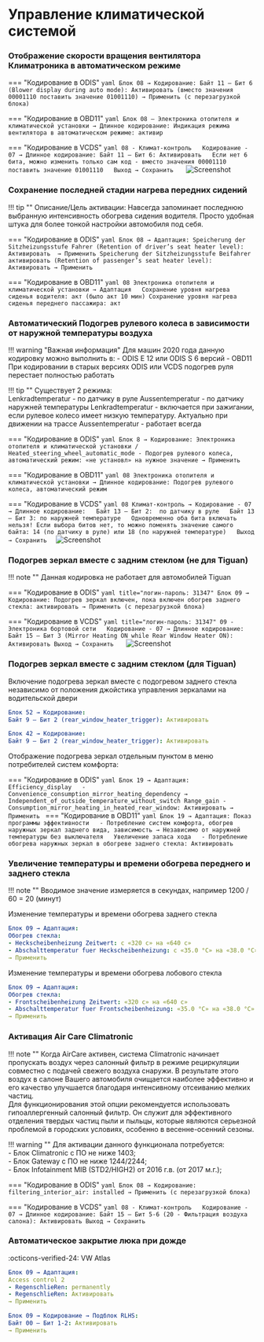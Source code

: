 
# Управление климатической системой

### Отображение скорости вращения вентилятора Климатроника в автоматическом режиме

=== "Кодирование в ODIS"
    ``` yaml
    Блок 08 → Кодирование:
    Байт 11 – Бит 6 (Blower display during auto mode): Активировать (вместо значения 00001110 поставить значение 01001110)
    → Применить (с перезагрузкой блока)
    ```
    
=== "Кодирование в OBD11"
    ```yaml
    Блок 08 – Электроника отопителя и климатической установки → Длинное кодирование:
    Индикация режима вентилятора в автоматическом режиме: активир
    ```
    
=== "Кодирование в VCDS"
    ```yaml
    08 - Климат-контроль  
    Кодирование - 07 → Длинное кодирование:
    Байт 11 – Бит 6: Активировать  
    Если нет 6 бита, можно изменить только сам код - вместо значения 00001110 поставить значение 01001110  
    Выход → Сохранить  
    ```
    ![Screenshot](../images/MQB/climate.jpg)      

### Сохранение последней стадии нагрева передних сидений

!!! tip ""
    Описание/Цель активации: Навсегда запоминает последнюю выбранную интенсивность обогрева сидения водителя. Просто удобная штука для более тонкой настройки автомобиля под себя.

=== "Кодирование в ODIS"
    ``` yaml
    Блок 08 → Адаптация:
    Speicherung der Sitzheizungsstufe Fahrer (Retention of driver’s seat heater level): Активировать 
    → Применить
    Speicherung der Sitzheizungsstufe Beifahrer активировать (Retention of passenger’s seat heater level): Активировать
    → Применить
    ```
    
=== "Кодирование в OBD11"
    ```yaml
    08 Электроника отопителя и климатической установки → Адаптация  
    Сохранение уровня нагрева сиденья водителя: акт (было акт 10 мин)
    Сохранение уровня нагрева сиденья переднего пассажира: акт
    ```
    
### Автоматический Подогрев рулевого колеса в зависимости от наружной температуры воздуха

!!! warning "Важная информация"
    Для машин 2020 года данную кодировку можно выполнить в:
      - ODIS E 12 или ODIS S 6 версий
      - OBD11
    При кодировании в старых версиях ODIS или VCDS подогрев руля перестает полностью работать  

!!! tip ""
     Существует 2 режима:  
     Lenkradtemperatur - по датчику в руле
     Aussentemperatur - по датчику наружней температуры
     Lenkradtemperatur - включается при зажигании, если рулевое колесо имеет низкую температуру. Актуально при движении на трассе
     Aussentemperatur - работает всегда

=== "Кодирование в ODIS"
    ``` yaml
    Блок 8 → Кодирование:
    Электроника отопителя и климатической установки / Heated_steering_wheel_automatic_mode
    - Подогрев рулевого колеса, автоматический режим: «не установл» на нужное значение
    → Применить
    ```
    
=== "Кодирование в OBD11"
    ```yaml
    08 Электроника отопителя и климатической установки → Длинное кодирование:
    Подогрев рулевого колеса, автоматический режим
    ```
    
=== "Кодирование в VCDS"
    ```yaml
    08 Климат-контроль → Кодирование - 07 → Длинное кодирование:  
    Байт 13 – Бит 2:  по датчику в руле  
    Байт 13 – Бит 3: по наружней температуре  
    Одновременно оба бита включать нельзя!
    Если выбора битов нет, то можно поменять значение самого байта: 14 (по датчику в руле) или 18 (по наружней температуре)  
    Выход → Сохранить 
    ``` 
    ![Screenshot](../images/MQB/wheel.png)    

### Подогрев зеркал вместе с задним стеклом (не для Tiguan)

!!! note ""
     Данная кодировка не работает для автомобилей Tiguan

=== "Кодирование в ODIS"
    ``` yaml title="логин-пароль: 31347"
    Блок 09 → Кодирование:
    Подогрев зеркал включен, пока включен обогрев заднего стекла: активировать
    → Применить (с перезагрузкой блока)
    ```
    
=== "Кодирование в VCDS" 
    ```yaml title="логин-пароль: 31347"
    09 - Электроника бортовой сети  
    Кодирование - 07 → Длинное кодирование:
    Байт 15 – Бит 3 (Mirror Heating ON while Rear Window Heater ON): Активировать
    Выход → Сохранить  
    ```
    ![Screenshot](../images/MQB/rear.jpg)  

### Подогрев зеркал вместе с задним стеклом (для Tiguan)

Включение подогрева зеркал вместе с подогревом заднего стекла независимо от положения джойстика управления зеркалами на водительской двери

``` yaml
Блок 52 → Кодирование:
Байт 9 – Бит 2 (rear_window_heater_trigger): Активировать
```

``` yaml
Блок 42 → Кодирование:
Байт 9 – Бит 2 (rear_window_heater_trigger): Активировать
```

Отображение подогрева зеркал отдельным пунктом в меню потребителей систем комфорта:

=== "Кодирование в ODIS"
    ``` yaml
    Блок 19 → Адаптация:
    Efficiency_display  
    - Convenience_consumption_mirror_heating_dependency → Independent_of_outside_temperature_without_switch
    Range_gain
    - Consumption_mirror_heating_in_heated_rear_window: Активировать
    → Применить 
    ```
=== "Кодирование в OBD11"
    ``` yaml
    Блок 19 → Адаптация:
    Показ программы эффективности  
    - Потребление систем комфорта, обогрев наружных зеркал заднего вида, зависимость → Независимо от наружней температуры без выключателя  
    Увеличение запаса хода  
    - Потребление обогрева наружных зеркал в обогреве заднего стекла: Активировать
    ```

### Увеличение температуры и времени обогрева переднего и заднего стекла

!!! note ""
	Вводимое значение измеряется в секундах, например 1200 / 60 = 20 (минут)

Изменение температуры и времени обогрева заднего стекла
``` yaml title="логин-пароль: 31347"
Блок 09 → Адаптация:
Обогрев стекла:
- Heckscheibenheizung Zeitwert: с «320 с» на «640 с»
- Abschalttemperatur fuer Heckscheibenheizung: с «35.0 °C» на «38.0 °C»
→ Применить
```

Изменение температуры и времени обогрева лобового стекла
``` yaml title="логин-пароль: 31347"
Блок 09 → Адаптация:
Обогрев стекла:
- Frontscheibenheizung Zeitwert: «320 с» на «640 с»
- Abschalttemperatur fuer Frontscheibenheizung: «35.0 °C» на «38.0 °C»
→ Применить
```

### Активация Air Care Climatronic

!!! note ""
    Когда AirCare активен, система Climatronic начинает пропускать воздух через салонный фильтр в режиме рециркуляции совместно с подачей свежего воздуха снаружи. В результате этого воздух в салоне Вашего автомобиля очищается наиболее эффективно и его качество улучшается благодаря интенсивному отсеиванию мелких частиц.  
    Для функционирования этой опции рекомендуется использовать гипоаллергенный салонный фильтр. Он служит для эффективного отделения твердых частиц пыли и пыльцы, которые являются серьезной проблемой в городских условиях, особенно в весенне-осенний сезоны.

!!! warning ""
    Для активации данного функционала потребуется:  
    - Блок Climatronic с ПО не ниже 1403;  
    - Блок Gateway с ПО не ниже 1244/2244;  
    - Блок Infotainment MIB (STD2/HIGH2) от 2016 г.в. (от 2017 м.г.);  

=== "Кодирование в ODIS"
    ``` yaml
    Блок 08 → Кодирование:
    filtering_interior_air: installed
    → Применить (с перезагрузкой блока)
    ```
    
=== "Кодирование в VCDS" 
    ```yaml
    08 - Климат-контроль  
    Кодирование - 07 → Длинное кодирование:
    Байт 15 – Бит 5-6 (20 - Фильтрация воздуха салона): Активировать
    Выход → Сохранить  
    ```
    
### Автоматическое закрытие люка при дожде
:octicons-verified-24: VW Atlas

``` yaml title="логин-пароль: 31347"
Блок 09 → Адаптация:
Access control 2
- RegenschlieRen: permanently
- RegenschlieRen: Активировать
→ Применить
```

``` yaml title="логин-пароль: 31347"
Блок 09 → Кодирование → Подблок RLНS:
Байт 00 – Бит 1-2: Активировать
→ Применить
```